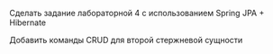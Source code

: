 Сделать задание лабораторной 4 с использованием Spring JPA + Hibernate

Добавить команды CRUD для второй стержневой сущности